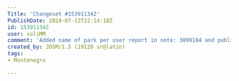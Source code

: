```yaml
---
Title: 'Changeset #153911342'
PublishDate: 2024-07-13T22:14:18Z
id: 153911342
user: soliMM
comment: 'Added name of park per user report in note: 3899184 and public information'
created_by: JOSM/1.5 (19128 sr@latin)
tags:
- Montenegro

---
```

